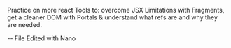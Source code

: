 Practice on more react Tools to:
	 overcome JSX Limitations with Fragments,
	 get a cleaner DOM with Portals & 
	 understand what refs are and why they are needed.

-- File Edited with Nano
